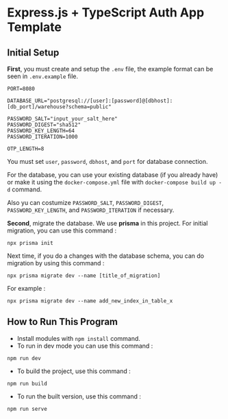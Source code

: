 # Express.js + TypeScript Auth App Template

## Initial Setup

**First**, you must create and setup the `.env` file, the example format can be seen in `.env.example` file.

```env
PORT=8080

DATABASE_URL="postgresql://[user]:[password]@[dbhost]:[db_port]/warehouse?schema=public"

PASSWORD_SALT="input_your_salt_here"
PASSWORD_DIGEST="sha512"
PASSWORD_KEY_LENGTH=64
PASSWORD_ITERATION=1000

OTP_LENGTH=8
```
You must set `user`, `password`, `dbhost`, and `port` for database connection.

For the database, you can use your existing database (if you already have) or make it using the `docker-compose.yml` file with `docker-compose build up -d` command.

Also yu can costumize `PASSWORD_SALT`, `PASSWORD_DIGEST`, `PASSWORD_KEY_LENGTH`, and `PASSWORD_ITERATION` if necessary.

**Second**, migrate the database. We use **prisma** in this project. For initial migration, you can use this command :
```
npx prisma init
```

Next time, if you do a changes with the database schema, you can do migration by using this command :
```
npx prisma migrate dev --name [title_of_migration]
```
For example :
```
npx prisma migrate dev --name add_new_index_in_table_x
```


## How to Run This Program
- Install modules with `npm install` command.
- To run in dev mode you can use this command :
```commandLine
npm run dev
```
- To build the project, use this command :
```commanLine
npm run build
```
- To run the built version, use this command :
```commandLine
npm run serve
```